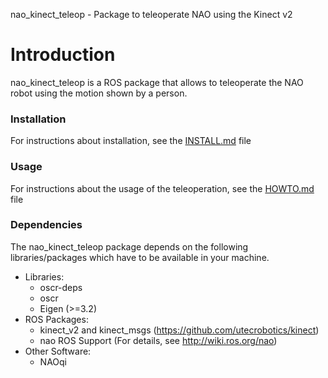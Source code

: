 nao_kinect_teleop - Package to teleoperate NAO using the Kinect v2

Introduction
============

nao_kinect_teleop is a ROS package that allows to teleoperate the NAO robot
using the motion shown by a person.

### Installation

For instructions about installation, see the [INSTALL.md](INSTALL.md) file

### Usage

For instructions about the usage of the teleoperation, see the [HOWTO.md](HOWTO.md) file

### Dependencies

The nao_kinect_teleop package depends on the following libraries/packages
which have to be available in your machine.

  - Libraries:
    - oscr-deps
    - oscr
    - Eigen (>=3.2)
  - ROS Packages:
    - kinect_v2 and kinect_msgs (https://github.com/utecrobotics/kinect)
    - nao ROS Support (For details, see http://wiki.ros.org/nao)
  - Other Software:
    - NAOqi



